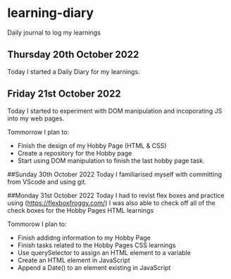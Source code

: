 # learning-diary
Daily journal to log my learnings


## Thursday 20th October 2022

Today I started a Daily Diary for my learnings.

## Friday 21st October 2022

Today I started to experiment with DOM manipulation and incoporating JS into my web pages.

Tommorrow I plan to:
- Finish the design of my Hobby Page (HTML & CSS)
- Create a repository for the Hobby page
- Start using DOM manipulation to finish the last hobby page task.

##Sunday 30th October 2022
Today I familiarised myself with committing from VScode and using git.

##Monday 31st October 2022
Today I had to revist flex boxes and practice using (https://flexboxfroggy.com/)
I was also able to check off all of the check boxes for the Hobby Pages HTML learnings

Tommorow I plan to:
- Finish addidng information to my Hobby Page
- Finish tasks related to the Hobby Pages CSS learnings
- Use querySelector to assign an HTML element to a variable
- Create an HTML element in JavaScript
- Append a Date() to an element existing in JavaScript

